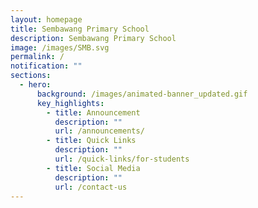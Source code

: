 ```yaml
---
layout: homepage
title: Sembawang Primary School
description: Sembawang Primary School
image: /images/SMB.svg
permalink: /
notification: ""
sections:
  - hero:
      background: /images/animated-banner_updated.gif
      key_highlights:
        - title: Announcement
          description: ""
          url: /announcements/
        - title: Quick Links
          description: ""
          url: /quick-links/for-students
        - title: Social Media
          description: ""
          url: /contact-us
---
```

